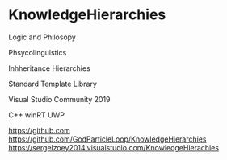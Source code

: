 # KnowledgeHierarchies
Logic and Philosopy

Phsycolinguistics

Inhheritance Hierarchies

Standard Template Library

Visual Studio Community 2019

C++ winRT UWP

https://github.com
https://github.com/GodParticleLoop/KnowledgeHierarchies
https://sergeizoey2014.visualstudio.com/KnowledgeHierachies
